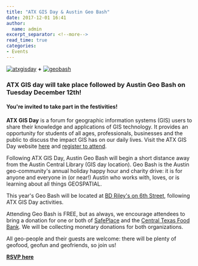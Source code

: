 ```yaml
---
title: "ATX GIS Day & Austin Geo Bash"
date: 2017-12-01 16:41
author:
  name: admin
excerpt_separator: <!--more-->
read_time: true
categories:
- Events
---
```

[![atxgisday](assets/img/blog/atxgisday.png)](http://atxgisday.org) **+** [![geobash](assets/img/blog/geobash17.png)](https://austingeobash2017.splashthat.com/)

### ATX GIS day will take place followed by Austin Geo Bash on Tuesday December 12th!
<!--more-->

#### You're invited to take part in the festivities!

**ATX GIS Day** is a forum for geographic information systems (GIS) users to share their knowledge and applications of GIS technology. It provides an opportunity for students of all ages, professionals, businesses and the public to discuss the impact GIS has on our daily lives. Visit the ATX GIS Day website [here](http://atxgisday.org) and [register to attend](https://www.eventbrite.com/e/atx-gis-day-2017-tickets-40806032943).

Following ATX GIS Day, Austin Geo Bash will begin a short distance away from the Austin Central Library (GIS day location). Geo Bash is the Austin geo-community's annual holiday happy hour and charity drive: it is for anyone and everyone in (or near!) Austin who works with, loves, or is learning about all things GEOSPATIAL.

This year's Geo Bash will be located at [BD Riley's on 6th Street](https://bdrileys.com/sixthstreet/), following ATX GIS Day activities.

Attending Geo Bash is FREE, but as always, we encourage attendees to bring a donation for one or both of [SafePlace](http://www.safeaustin.org/get-involved/give/donate/) and the [Central Texas Food Bank](https://www.centraltexasfoodbank.org/get-involved/donate). We will be collecting monetary donations for both organizations.

All geo-people and their guests are welcome: there will be plenty of geofood, geofun and geofriends, so join us!

**[RSVP here](https://austingeobash2017.splashthat.com/)**
